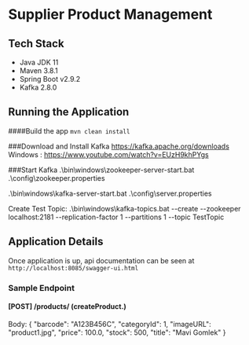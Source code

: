 # Supplier Product Management

## Tech Stack
* Java JDK 11
* Maven 3.8.1
* Spring Boot v2.9.2
* Kafka 2.8.0

## Running the Application
####Build the app
`mvn clean install`

###Download and Install Kafka
https://kafka.apache.org/downloads
Windows : https://www.youtube.com/watch?v=EUzH9khPYgs

###Start Kafka
.\bin\windows\zookeeper-server-start.bat .\config\zookeeper.properties

.\bin\windows\kafka-server-start.bat .\config\server.properties

Create Test Topic:
.\bin\windows\kafka-topics.bat --create --zookeeper localhost:2181 --replication-factor 1 --partitions 1 --topic TestTopic

## Application Details

Once application is up, api documentation can be seen at `http://localhost:8085/swagger-ui.html`

### Sample Endpoint

#### [POST] /products/ (createProduct.)

Body: 
{
  "barcode": "A123B456C",
  "categoryId": 1,
  "imageURL": "product1.jpg",
  "price": 100.0,
  "stock": 500,
  "title": "Mavi Gomlek"
}

